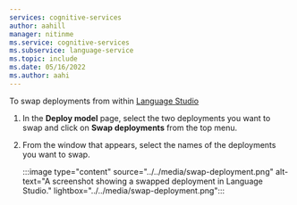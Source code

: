 ```yaml
---
services: cognitive-services
author: aahill
manager: nitinme
ms.service: cognitive-services
ms.subservice: language-service
ms.topic: include
ms.date: 05/16/2022
ms.author: aahi
---
```


To swap deployments from within [Language Studio](https://aka.ms/laguageStudio)

1. In the **Deploy model** page, select the two deployments you want to swap and click on **Swap deployments** from the top menu. 

2. From the window that appears, select the names of the deployments you want to swap.

    :::image type="content" source="../../media/swap-deployment.png" alt-text="A screenshot showing a swapped deployment in Language Studio." lightbox="../../media/swap-deployment.png":::
